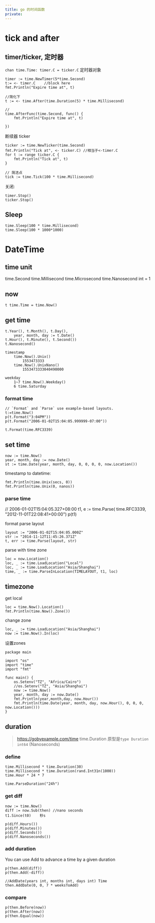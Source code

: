 ```yaml
---
title: go 的时间函数
private:
---
```

# tick and after

## timer/ticker, 定时器
`chan time.Time: timer.C = ticker.C`
定时器对象

    timer := time.NewTimer(5*time.Second)
    t:= <- timer.C    //block here
    fmt.Println("Expire time at", t)

    //简化下
    t := <- time.After(time.Duration(5) * time.Millisecond)

    //
    time.AfterFunc(time.Second, func() {
        fmt.Println("Expire time at", t)
		
	})


断续器 ticker

    ticker := time.NewTicker(time.Second)
    fmt.Println("Tick at", <- ticker.C) //相当于<-timer.C
    for t := range ticker.C {
        fmt.Println("Tick at", t)
    }

    // 简洁点
    tick := time.Tick(100 * time.Millisecond)

关闭:

    timer.Stop()
    ticker.Stop()

## Sleep

	time.Sleep(100 * time.Millisecond)
	time.Sleep(100 * 1000*1000)

# DateTime
## time unit

  time.Second
  time.Millisecond
  time.Microsecond
  time.Nanosecond int = 1

## now

    t time.Time = time.Now()

## get time

    t.Year(), t.Month(), t.Day(),
        year, month, day := t.Date()
    t.Hour(), t.Minute(), t.Second())
    t.Nanosecond()

    timestamp
        time.Now().Unix()
            1553473333
        time.Now().UnixNano()
            1553473333040490000

    weekday
        1~7 time.Now().Weekday()
        6 time.Saturday

### format time
    // `Format` and `Parse` use example-based layouts.
    t:=time.Now()
    p(t.Format("3:04PM"))
    p(t.Format("2006-01-02T15:04:05.999999-07:00"))

    t.Format(time.RFC3339)

## set time

    now := time.Now()
	year, month, day := now.Date()
    st := time.Date(year, month, day, 0, 0, 0, 0, now.Location())

timestamp to datetime:

    fmt.Println(time.Unix(secs, 0))
    fmt.Println(time.Unix(0, nanos))

### parse time
   // 2006-01-02T15:04:05.327+08:00
   t1, e := time.Parse( time.RFC3339, "2012-11-01T22:08:41+00:00")
   p(t1)

format parse layout

    layout := "2006-01-02T15:04:05.000Z"
    str := "2014-11-12T11:45:26.371Z"
    t, err := time.Parse(layout, str)

parse with time zone

    loc = now.Location()
	loc, _ := time.LoadLocation("Local") 
	loc, _ := time.LoadLocation("Asia/Shanghai") 
	time, _ := time.ParseInLocation(TIMELAYOUT, t1, loc)

## timezone
get local

    loc = time.Now().Location()
    fmt.Println(time.Now().Zone())

change zone

    loc, _ := time.LoadLocation("Asia/Shanghai")
    now := time.Now().In(loc)

设置zones


    package main

    import "os"
    import "time"
    import "fmt"

    func main() {
        os.Setenv("TZ", "Africa/Cairo")
        //os.Setenv("TZ", "Asia/Shanghai")
        now := time.Now()
        year, month, day := now.Date()
        fmt.Println(year,month,day, now.Hour())
        fmt.Println(time.Date(year, month, day, now.Hour(), 0, 0, 0, now.Location()))
    }

## duration
> https://gobyexample.com/time
time.Duration 原型是`type Duration int64` (Nanoseconds)

### define

    time.Millisecond * time.Duration(30) 
    time.Millisecond * time.Duration(rand.Int31n(1000)) 
    time.Hour * 24 * 7 

    time.ParseDuration("24h")

### get diff

    now := time.Now()
    diff := now.Sub(then) //nano seconds
    t1.Since(t0)    秒s

    p(diff.Hours())
    p(diff.Minutes())
    p(diff.Seconds())
    p(diff.Nanoseconds())

### add duration
You can use Add to advance a time by a given duration

    p(then.Add(diff))
    p(then.Add(-diff))

    //AddDate(years int, months int, days int) Time
    then.AddDate(0, 0, 7 * weeksToAdd)

### compare
    p(then.Before(now))
    p(then.After(now))
    p(then.Equal(now))

